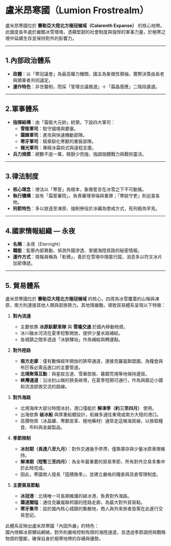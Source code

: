 # 盧米昂寒國（Lumion Frostrealm）

盧米昂寒國位於 **賽勒亞大陸北方極冠嶺域（Calarenth Expanse）** 的核心地帶。  
此國度長年處於嚴酷冰雪環境，憑藉堅韌的社會制度與強悍的軍事力量，於極寒之境中延續生存並保持對外的影響力。

---

## 1.內部政治體系
- **政體**：以「寒冠議會」為最高權力機關，國主為象徵性領袖，實際決策由長老與領軍者共同議定。    
- **運作特色**：非世襲制，而採「誓環合議推選」＋「霜晶感應」二階段遴選。  

---

## 2.軍事體系
- **指揮結構**：由「霜衛大元帥」統領，下設四大軍司：  
  - **雪衛軍司**：駐守國境與要塞。  
  - **霜鋒軍司**：進攻與快速機動部隊。  
  - **寒牙軍司**：騎乘馴化寒獸的重裝部隊。  
  - **極光軍司**：專精冰霜術式與遠程支援。  
- **兵力規模**：總數不逾一萬，精銳少而強，強調個體戰力與戰術靈活。  

---

## 3.律法制度
- **核心理念**：律法以「寒誓」為根本，象徵誓言在冰雪之下不可動搖。  
- **執行機構**：設有「霜誓審院」，負責審理爭端與重罪；「寒紋守吏」則巡查各地。  
- **刑罰特色**：多以放逐至凍原、強制勞役於冰礦為懲戒方式，死刑極為罕見。  

---

## 4.國家情報組織 — 永夜
- **名稱**：永夜（Eternight）  
- **職能**：監察內部異動、偵測外國滲透、掌握海陸貿路的秘密情報。  
- **運作方式**：情報員稱為「影鴉」，善於在雪境中隱匿行蹤，消息多以符文冰片加密傳遞。  

---

## 5. 貿易體系
盧米昂寒國位於 **賽勒亞大陸北方極冠嶺域** 的核心，四周為冰雪覆蓋的山嶺與凍原，南方則連接其他人類與部族勢力。其地理嚴酷，導致貿易體系呈現以下特徵：

1. **對內流通**
   - 主要依靠 **冰原馱獸車隊** 與 **雪橇交通** 於國內移動物資。  
   - 冰川融水河流在夏季短暫開放，提供少量水路補給。  
   - 各城鎮之間多透過「冰脈驛站」作為補給與轉運點。  

2. **對外陸路**
   - **南方走廊**：僅有數條經年開放的狹窄通道，連接克羅嵐聯盟國，為糧食與布匹等必需品進口的主要管道。  
   - **北境聚落互動**：與星紋古道、雪華部族、暮鏡荒境等地保持邊貿。  
   - **峽灣通道**：沿冰封山嶺的狹長峽灣，在夏季短期可通行，作為與鄰近小國和流浪部族交流的路線。  

3. **對外海路**
   - 北境海岸大部分時間冰封，港口僅能於 **解凍季（約三至四月）** 使用。  
   - 出海依靠 **破冰船** 與厚重船體設計，航線多通往東境或南方大陸的港口。  
   - 高價物資（冰晶礦、寒獸皮革、極地藥材）通常走這條海貿線，以換取糧食、布料與金屬製品。  

4. **季節限制**
   - **冰封期（長達八至九月）**：對外交通幾乎停滯，僅靠庫存與少量冰原車隊維持。  
   - **解凍期（短暫三至四月）**：為全年最重要的貿易季節，所有對外交易多集中於此時完成。  
   - 因此，寒國商人擅長「囤積換季」，並建立嚴格的糧倉與貨倉管理制度。  

5. **主要貿易節點**
   - **冰冠港**：北境唯一可長期維護的破冰港，負責對外海路。  
   - **霜道關隘**：通往克羅嵐聯邦國的陸路走廊，為最大對外貿易點。  
   - **寒牙集市**：設於國內核心城鎮的集散地，商人與外來旅者皆需在此進行交易登記。  

此體系反映出盧米昂寒國「內固外嚴」的特色：  
國內倚賴冰原驛站網絡，對外則嚴格控制有限的海陸通道，並透過季節調控與戰略物資的壟斷，確保自身於極寒地帶的存續與優勢。

